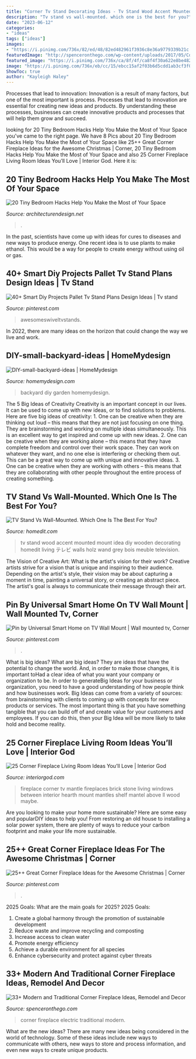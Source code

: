 ```yaml
---
title: "Corner Tv Stand Decorating Ideas - Tv Stand Wood Accent Mounted Mount Idea Diy Wooden Decorating Homedit Living テレビ Walls Holz Wand Grey Bois Meuble Television"
description: "Tv stand vs wall-mounted. which one is the best for you?"
date: "2023-06-12"
categories:
- "ideas"
tags: ["ideas"]
images:
- "https://i.pinimg.com/736x/82/ed/48/82ed482961f3936c8e36a9779339b21c.jpg"
featuredImage: "http://spenceronthego.com/wp-content/uploads/2017/05/Corner-Electric-Fireplace.jpg"
featured_image: "https://i.pinimg.com/736x/ca/8f/4f/ca8f4f30a622e8be482f568d3216f84b.jpg"
image: "https://i.pinimg.com/736x/eb/cc/15/ebcc15af2f03b6d5cdd1ab3cf3f02a84.jpg"
ShowToc: true
author: "Kayleigh Haley"
---
```



Processes that lead to innovation:
Innovation is a result of many factors, but one of the most important is process. Processes that lead to innovation are essential for creating new ideas and products. By understanding these processes, businesses can create innovative products and processes that will help them grow and succeed.

	

		
looking for 20 Tiny Bedroom Hacks Help You Make the Most of Your Space you've came to the right page. We have 8 Pics about 20 Tiny Bedroom Hacks Help You Make the Most of Your Space like 25++ Great Corner Fireplace Ideas for the Awesome Christmas | Corner, 20 Tiny Bedroom Hacks Help You Make the Most of Your Space and also 25 Corner Fireplace Living Room Ideas You’ll Love | Interior God. Here it is:
		
    
## 20 Tiny Bedroom Hacks Help You Make The Most Of Your Space

<img loading=lazy src="https://cdn.architecturendesign.net/wp-content/uploads/2014/09/brilliant-ideas-for-tiny-bedroom-3.jpg" onerror="this.onerror=null;this.src='https://tse3.mm.bing.net/th?id=OIP.NwGbqJJzj9FTGxzvawxOUgHaKu&amp;pid=15.1';" alt="20 Tiny Bedroom Hacks Help You Make the Most of Your Space">

_Source: architecturendesign.net_

>. 

	

In the past, scientists have come up with ideas for cures to diseases and new ways to produce energy. One recent idea is to use plants to make ethanol. This would be a way for people to create energy without using oil or gas.

    
## 40+ Smart Diy Projects Pallet Tv Stand Plans Design Ideas | Tv Stand

<img loading=lazy src="https://i.pinimg.com/736x/ca/8f/4f/ca8f4f30a622e8be482f568d3216f84b.jpg" onerror="this.onerror=null;this.src='https://tse3.mm.bing.net/th?id=OIP.bcUrELObzlvBxVhyuVwZCQHaHT&amp;pid=15.1';" alt="40+ Smart Diy Projects Pallet Tv Stand Plans Design Ideas | Tv stand">

_Source: pinterest.com_

>awesomeswiveltvstands. 

	

In 2022, there are many ideas on the horizon that could change the way we live and work.

    
## DIY-small-backyard-ideas | HomeMydesign

<img loading=lazy src="https://homemydesign.com/wp-content/uploads/2015/05/DIY-small-backyard-ideas.jpg" onerror="this.onerror=null;this.src='https://tse2.mm.bing.net/th?id=OIP.kl2LdSwqnbtSFp7aJtB48QHaKa&amp;pid=15.1';" alt="DIY-small-backyard-ideas | HomeMydesign">

_Source: homemydesign.com_

>backyard diy garden homemydesign. 

	

The 5 Big Ideas of Creativity
Creativity is an important concept in our lives. It can be used to come up with new ideas, or to find solutions to problems. Here are five big ideas of creativity: 1. One can be creative when they are thinking out loud – this means that they are not just focusing on one thing. They are brainstorming and working on multiple ideas simultaneously. This is an excellent way to get inspired and come up with new ideas. 2. One can be creative when they are working alone – this means that they have complete freedom and control over their work space. They can work on whatever they want, and no one else is interfering or checking them out. This can be a great way to come up with unique and innovative ideas. 3. One can be creative when they are working with others – this means that they are collaborating with other people throughout the entire process of creating something.

    
## TV Stand Vs Wall-Mounted. Which One Is The Best For You?

<img loading=lazy src="http://cdn.homedit.com/wp-content/uploads/2010/09/wood-accent-and-tv-on-the-wall.jpg" onerror="this.onerror=null;this.src='https://tse3.mm.bing.net/th?id=OIP.FeuLGWTs3LvwxUBPbxpkZwHaLK&amp;pid=15.1';" alt="TV Stand Vs Wall-Mounted. Which One Is The Best For You?">

_Source: homedit.com_

>tv stand wood accent mounted mount idea diy wooden decorating homedit living テレビ walls holz wand grey bois meuble television. 

	

The Vision of Creative Art: What is the artist's vision for their work?
Creative artists strive for a vision that is unique and inspiring to their audience. Depending on the artist's style, their vision may be about capturing a moment in time, painting a universal story, or creating an abstract piece. The artist's goal is always to communicate their message through their art.

    
## Pin By Universal Smart Home On TV Wall Mount | Wall Mounted Tv, Corner

<img loading=lazy src="https://i.pinimg.com/736x/eb/cc/15/ebcc15af2f03b6d5cdd1ab3cf3f02a84.jpg" onerror="this.onerror=null;this.src='https://tse2.mm.bing.net/th?id=OIP.4wX1b5OOs5C7YFv5eUdp2wHaJ4&amp;pid=15.1';" alt="Pin by Universal Smart Home on TV Wall Mount | Wall mounted tv, Corner">

_Source: pinterest.com_

>. 

	

What is big ideas?
What are big ideas? They are ideas that have the potential to change the world. And, in order to make those changes, it is important toHad a clear idea of what you want your company or organization to be.  In order to generateBig Ideas for your business or organization, you need to have a good understanding of how people think and how businesses work. Big Ideas can come from a variety of sources: from brainstorming with clients to coming up with concepts for new products or services.
The most important thing is that you have something tangible that you can build off of and create value for your customers and employees. If you can do this, then your Big Idea will be more likely to take hold and become reality.

    
## 25 Corner Fireplace Living Room Ideas You’ll Love | Interior God

<img loading=lazy src="http://interiorgod.com/wp-content/uploads/2016/11/fireplace-between-two-windows.jpg" onerror="this.onerror=null;this.src='https://tse1.mm.bing.net/th?id=OIP.oDj7xlRK9G0A2CPmryPShQHaLH&amp;pid=15.1';" alt="25 Corner Fireplace Living Room Ideas You’ll Love | Interior God">

_Source: interiorgod.com_

>fireplace corner tv mantle fireplaces brick stone living windows between interior hearth mount mantles shelf mantel above ll wood maybe. 

	

Are you looking to make your home more sustainable? Here are some easy and popularDIY ideas to help you! From restoring an old house to installing a solar power system, there are plenty of ways to reduce your carbon footprint and make your life more sustainable.

    
## 25++ Great Corner Fireplace Ideas For The Awesome Christmas | Corner

<img loading=lazy src="https://i.pinimg.com/736x/82/ed/48/82ed482961f3936c8e36a9779339b21c.jpg" onerror="this.onerror=null;this.src='https://tse2.mm.bing.net/th?id=OIP.4h5JKaRv4POpYowmXMabsAHaLH&amp;pid=15.1';" alt="25++ Great Corner Fireplace Ideas for the Awesome Christmas | Corner">

_Source: pinterest.com_

>. 

	

2025 Goals: What are the main goals for 2025?
2025 Goals: 
1. Create a global harmony through the promotion of sustainable development 
2. Reduce waste and improve recycling and composting 
3. Increase access to clean water 
4. Promote energy efficiency 
5. Achieve a durable environment for all species 
6. Enhance cybersecurity and protect against cyber threats 

    
## 33+ Modern And Traditional Corner Fireplace Ideas, Remodel And Decor

<img loading=lazy src="http://spenceronthego.com/wp-content/uploads/2017/05/Corner-Electric-Fireplace.jpg" onerror="this.onerror=null;this.src='https://tse2.mm.bing.net/th?id=OIP.vv0aA_gfTaO8dDnSDqLIrwHaJ4&amp;pid=15.1';" alt="33+ Modern and Traditional Corner Fireplace Ideas, Remodel and Decor">

_Source: spenceronthego.com_

>corner fireplace electric traditional modern. 

	

What are the new ideas?
There are many new ideas being considered in the world of technology. Some of these ideas include new ways to communicate with others, new ways to store and process information, and even new ways to create unique products.

